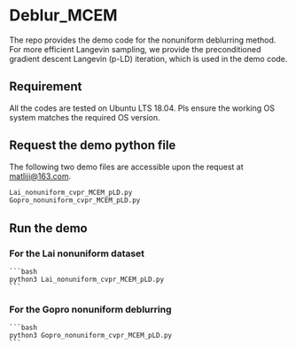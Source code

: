 # Deblur_MCEM
The repo provides the demo code for the nonuniform deblurring method. For more efficient Langevin sampling, we provide the preconditioned gradient descent Langevin (p-LD) iteration, which is used in the demo code.

## Requirement

All the codes are tested on Ubuntu LTS 18.04. Pls ensure the working OS system matches the required OS version.

## Request the demo python file

The following two demo files are accessible upon the request at [matliji@163.com](mailto:matliji@163.com).

```bash
Lai_nonuniform_cvpr_MCEM_pLD.py
Gopro_nonuniform_cvpr_MCEM_pLD.py
```

## Run the demo

### For the Lai nonuniform dataset
    ```bash
    python3 Lai_nonuniform_cvpr_MCEM_pLD.py
    ```

### For the Gopro nonuniform deblurring
    ```bash
    python3 Gopro_nonuniform_cvpr_MCEM_pLD.py
    ```